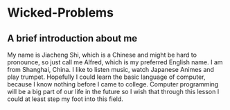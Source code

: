 # Wicked-Problems

## A brief introduction about me
My name is Jiacheng Shi, which is a Chinese and might be hard to pronounce, so just call me Alfred, which is my preferred English name. I am from Shanghai, China. I like to listen music, watch Japanese Animes and play trumpet. Hopefully I could learn the basic language of computer, because I know nothing before I came to college. Computer programming will be a big part of our life in the future so I wish that through this lesson I could at least step my foot into this field.
